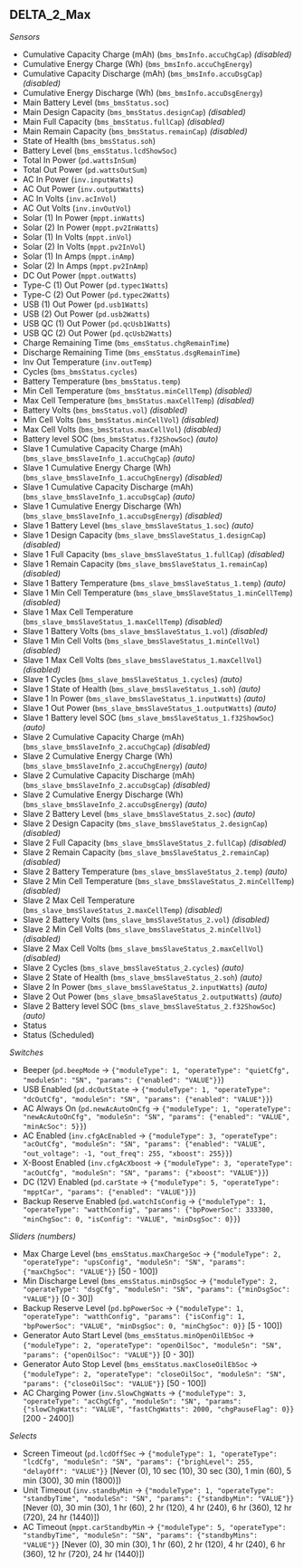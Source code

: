 ## DELTA_2_Max

*Sensors*
- Cumulative Capacity Charge (mAh) (`bms_bmsInfo.accuChgCap`)   _(disabled)_
- Cumulative Energy Charge (Wh) (`bms_bmsInfo.accuChgEnergy`)
- Cumulative Capacity Discharge (mAh) (`bms_bmsInfo.accuDsgCap`)   _(disabled)_
- Cumulative Energy Discharge (Wh) (`bms_bmsInfo.accuDsgEnergy`)
- Main Battery Level (`bms_bmsStatus.soc`)
- Main Design Capacity (`bms_bmsStatus.designCap`)   _(disabled)_
- Main Full Capacity (`bms_bmsStatus.fullCap`)   _(disabled)_
- Main Remain Capacity (`bms_bmsStatus.remainCap`)   _(disabled)_
- State of Health (`bms_bmsStatus.soh`)
- Battery Level (`bms_emsStatus.lcdShowSoc`)
- Total In Power (`pd.wattsInSum`)
- Total Out Power (`pd.wattsOutSum`)
- AC In Power (`inv.inputWatts`)
- AC Out Power (`inv.outputWatts`)
- AC In Volts (`inv.acInVol`)
- AC Out Volts (`inv.invOutVol`)
- Solar (1) In Power (`mppt.inWatts`)
- Solar (2) In Power (`mppt.pv2InWatts`)
- Solar (1) In Volts (`mppt.inVol`)
- Solar (2) In Volts (`mppt.pv2InVol`)
- Solar (1) In Amps (`mppt.inAmp`)
- Solar (2) In Amps (`mppt.pv2InAmp`)
- DC Out Power (`mppt.outWatts`)
- Type-C (1) Out Power (`pd.typec1Watts`)
- Type-C (2) Out Power (`pd.typec2Watts`)
- USB (1) Out Power (`pd.usb1Watts`)
- USB (2) Out Power (`pd.usb2Watts`)
- USB QC (1) Out Power (`pd.qcUsb1Watts`)
- USB QC (2) Out Power (`pd.qcUsb2Watts`)
- Charge Remaining Time (`bms_emsStatus.chgRemainTime`)
- Discharge Remaining Time (`bms_emsStatus.dsgRemainTime`)
- Inv Out Temperature (`inv.outTemp`)
- Cycles (`bms_bmsStatus.cycles`)
- Battery Temperature (`bms_bmsStatus.temp`)
- Min Cell Temperature (`bms_bmsStatus.minCellTemp`)   _(disabled)_
- Max Cell Temperature (`bms_bmsStatus.maxCellTemp`)   _(disabled)_
- Battery Volts (`bms_bmsStatus.vol`)   _(disabled)_
- Min Cell Volts (`bms_bmsStatus.minCellVol`)   _(disabled)_
- Max Cell Volts (`bms_bmsStatus.maxCellVol`)   _(disabled)_
- Battery level SOC (`bms_bmsStatus.f32ShowSoc`)   _(auto)_
- Slave 1 Cumulative Capacity Charge (mAh) (`bms_slave_bmsSlaveInfo_1.accuChgCap`)   _(auto)_
- Slave 1 Cumulative Energy Charge (Wh) (`bms_slave_bmsSlaveInfo_1.accuChgEnergy`)   _(disabled)_
- Slave 1 Cumulative Capacity Discharge (mAh) (`bms_slave_bmsSlaveInfo_1.accuDsgCap`)   _(auto)_
- Slave 1 Cumulative Energy Discharge (Wh) (`bms_slave_bmsSlaveInfo_1.accuDsgEnergy`)   _(disabled)_
- Slave 1 Battery Level (`bms_slave_bmsSlaveStatus_1.soc`)   _(auto)_
- Slave 1 Design Capacity (`bms_slave_bmsSlaveStatus_1.designCap`)   _(disabled)_
- Slave 1 Full Capacity (`bms_slave_bmsSlaveStatus_1.fullCap`)   _(disabled)_
- Slave 1 Remain Capacity (`bms_slave_bmsSlaveStatus_1.remainCap`)   _(disabled)_
- Slave 1 Battery Temperature (`bms_slave_bmsSlaveStatus_1.temp`)   _(auto)_
- Slave 1 Min Cell Temperature (`bms_slave_bmsSlaveStatus_1.minCellTemp`)   _(disabled)_
- Slave 1 Max Cell Temperature (`bms_slave_bmsSlaveStatus_1.maxCellTemp`)   _(disabled)_
- Slave 1 Battery Volts (`bms_slave_bmsSlaveStatus_1.vol`)   _(disabled)_
- Slave 1 Min Cell Volts (`bms_slave_bmsSlaveStatus_1.minCellVol`)   _(disabled)_
- Slave 1 Max Cell Volts (`bms_slave_bmsSlaveStatus_1.maxCellVol`)   _(disabled)_
- Slave 1 Cycles (`bms_slave_bmsSlaveStatus_1.cycles`)   _(auto)_
- Slave 1 State of Health (`bms_slave_bmsSlaveStatus_1.soh`)   _(auto)_
- Slave 1 In Power (`bms_slave_bmsSlaveStatus_1.inputWatts`)   _(auto)_
- Slave 1 Out Power (`bms_slave_bmsSlaveStatus_1.outputWatts`)   _(auto)_
- Slave 1 Battery level SOC (`bms_slave_bmsSlaveStatus_1.f32ShowSoc`)   _(auto)_
- Slave 2 Cumulative Capacity Charge (mAh) (`bms_slave_bmsSlaveInfo_2.accuChgCap`)   _(disabled)_
- Slave 2 Cumulative Energy Charge (Wh) (`bms_slave_bmsSlaveInfo_2.accuChgEnergy`)   _(auto)_
- Slave 2 Cumulative Capacity Discharge (mAh) (`bms_slave_bmsSlaveInfo_2.accuDsgCap`)   _(disabled)_
- Slave 2 Cumulative Energy Discharge (Wh) (`bms_slave_bmsSlaveInfo_2.accuDsgEnergy`)   _(auto)_
- Slave 2 Battery Level (`bms_slave_bmsSlaveStatus_2.soc`)   _(auto)_
- Slave 2 Design Capacity (`bms_slave_bmsSlaveStatus_2.designCap`)   _(disabled)_
- Slave 2 Full Capacity (`bms_slave_bmsSlaveStatus_2.fullCap`)   _(disabled)_
- Slave 2 Remain Capacity (`bms_slave_bmsSlaveStatus_2.remainCap`)   _(disabled)_
- Slave 2 Battery Temperature (`bms_slave_bmsSlaveStatus_2.temp`)   _(auto)_
- Slave 2 Min Cell Temperature (`bms_slave_bmsSlaveStatus_2.minCellTemp`)   _(disabled)_
- Slave 2 Max Cell Temperature (`bms_slave_bmsSlaveStatus_2.maxCellTemp`)   _(disabled)_
- Slave 2 Battery Volts (`bms_slave_bmsSlaveStatus_2.vol`)   _(disabled)_
- Slave 2 Min Cell Volts (`bms_slave_bmsSlaveStatus_2.minCellVol`)   _(disabled)_
- Slave 2 Max Cell Volts (`bms_slave_bmsSlaveStatus_2.maxCellVol`)   _(disabled)_
- Slave 2 Cycles (`bms_slave_bmsSlaveStatus_2.cycles`)   _(auto)_
- Slave 2 State of Health (`bms_slave_bmsSlaveStatus_2.soh`)   _(auto)_
- Slave 2 In Power (`bms_slave_bmsSlaveStatus_2.inputWatts`)   _(auto)_
- Slave 2 Out Power (`bms_slave_bmsaSlaveStatus_2.outputWatts`)   _(auto)_
- Slave 2 Battery level SOC (`bms_slave_bmsSlaveStatus_2.f32ShowSoc`)   _(auto)_
- Status
- Status (Scheduled)

*Switches*
- Beeper (`pd.beepMode` -> `{"moduleType": 1, "operateType": "quietCfg", "moduleSn": "SN", "params": {"enabled": "VALUE"}}`)
- USB Enabled (`pd.dcOutState` -> `{"moduleType": 1, "operateType": "dcOutCfg", "moduleSn": "SN", "params": {"enabled": "VALUE"}}`)
- AC Always On (`pd.newAcAutoOnCfg` -> `{"moduleType": 1, "operateType": "newAcAutoOnCfg", "moduleSn": "SN", "params": {"enabled": "VALUE", "minAcSoc": 5}}`)
- AC Enabled (`inv.cfgAcEnabled` -> `{"moduleType": 3, "operateType": "acOutCfg", "moduleSn": "SN", "params": {"enabled": "VALUE", "out_voltage": -1, "out_freq": 255, "xboost": 255}}`)
- X-Boost Enabled (`inv.cfgAcXboost` -> `{"moduleType": 3, "operateType": "acOutCfg", "moduleSn": "SN", "params": {"xboost": "VALUE"}}`)
- DC (12V) Enabled (`pd.carState` -> `{"moduleType": 5, "operateType": "mpptCar", "params": {"enabled": "VALUE"}}`)
- Backup Reserve Enabled (`pd.watchIsConfig` -> `{"moduleType": 1, "operateType": "watthConfig", "params": {"bpPowerSoc": 333300, "minChgSoc": 0, "isConfig": "VALUE", "minDsgSoc": 0}}`)

*Sliders (numbers)*
- Max Charge Level (`bms_emsStatus.maxChargeSoc` -> `{"moduleType": 2, "operateType": "upsConfig", "moduleSn": "SN", "params": {"maxChgSoc": "VALUE"}}` [50 - 100])
- Min Discharge Level (`bms_emsStatus.minDsgSoc` -> `{"moduleType": 2, "operateType": "dsgCfg", "moduleSn": "SN", "params": {"minDsgSoc": "VALUE"}}` [0 - 30])
- Backup Reserve Level (`pd.bpPowerSoc` -> `{"moduleType": 1, "operateType": "watthConfig", "params": {"isConfig": 1, "bpPowerSoc": "VALUE", "minDsgSoc": 0, "minChgSoc": 0}}` [5 - 100])
- Generator Auto Start Level (`bms_emsStatus.minOpenOilEbSoc` -> `{"moduleType": 2, "operateType": "openOilSoc", "moduleSn": "SN", "params": {"openOilSoc": "VALUE"}}` [0 - 30])
- Generator Auto Stop Level (`bms_emsStatus.maxCloseOilEbSoc` -> `{"moduleType": 2, "operateType": "closeOilSoc", "moduleSn": "SN", "params": {"closeOilSoc": "VALUE"}}` [50 - 100])
- AC Charging Power (`inv.SlowChgWatts` -> `{"moduleType": 3, "operateType": "acChgCfg", "moduleSn": "SN", "params": {"slowChgWatts": "VALUE", "fastChgWatts": 2000, "chgPauseFlag": 0}}` [200 - 2400])

*Selects*
- Screen Timeout (`pd.lcdOffSec` -> `{"moduleType": 1, "operateType": "lcdCfg", "moduleSn": "SN", "params": {"brighLevel": 255, "delayOff": "VALUE"}}` [Never (0), 10 sec (10), 30 sec (30), 1 min (60), 5 min (300), 30 min (1800)])
- Unit Timeout (`inv.standbyMin` -> `{"moduleType": 1, "operateType": "standbyTime", "moduleSn": "SN", "params": {"standbyMin": "VALUE"}}` [Never (0), 30 min (30), 1 hr (60), 2 hr (120), 4 hr (240), 6 hr (360), 12 hr (720), 24 hr (1440)])
- AC Timeout (`mppt.carStandbyMin` -> `{"moduleType": 5, "operateType": "standbyTime", "moduleSn": "SN", "params": {"standbyMins": "VALUE"}}` [Never (0), 30 min (30), 1 hr (60), 2 hr (120), 4 hr (240), 6 hr (360), 12 hr (720), 24 hr (1440)])


